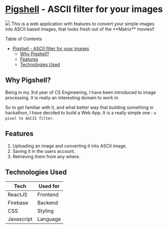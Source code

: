 # [Pigshell](https://pigshell.netlify.app/) - ASCII filter for your images
<img src="https://repository-images.githubusercontent.com/497802344/0ad866d9-2aa8-4abf-82bc-cf750daaf50a"/>
This is a web application with features to convert your simple images into ASCII based images, that looks fresh out of the **Matrix** movies!!

Table of Contents
- [Pigshell - ASCII filter for your images](#pigshell---ascii-filter-for-your-images)
  - [Why Pigshell?](#why-pigshell)
  - [Features](#features)
  - [Technologies Used](#technologies-used)

## Why Pigshell?
Being in my 3rd year of CS Engineering, I have been introduced to image processing. It is really an interesting domain to work in.

So to get familiar with it, and what better way that building something in hackathon, I have decided to build a Web App.
It is a really simple one : `a pixel to ASCII filter`.

## Features 
 
1. Uploading an image and converting it into ASCII image.
2. Saving it in the users account.
3. Retrieving them from any where.
## Technologies Used
| Tech       | Used for |
|------------|----------|
| ReactJS    | Frontend |
| Firebase   | Backend  |
| CSS        | Styling  |
| Javascript | Language |
